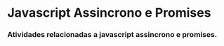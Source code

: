 # Javascript Assincrono e Promises

### Atividades relacionadas a javascript assincrono e promises.
